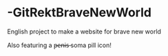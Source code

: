 # -GitRektBraveNewWorld
English project to make a website for brave new world

Also featuring a p̶e̶n̶i̶s̶  soma pill icon!
